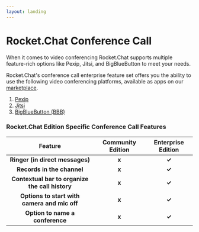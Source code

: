 ```yaml
---
layout: landing
---
```


# Rocket.Chat Conference Call

When it comes to video conferencing Rocket.Chat supports multiple feature-rich options like Pexip, Jitsi, and BigBlueButton to meet your needs.&#x20;

Rocket.Chat's conference call enterprise feature set offers you the ability to use the following video conferencing platforms, available as apps on our [marketplace](https://rocket.chat/marketplace).

1. [Pexip](conference-call-admin-guide/pexip.md)
2. [Jitsi](conference-call-admin-guide/jitsi.md)
3. [BigBlueButton (BBB)](conference-call-admin-guide/bigbluebutton-bbb.md)

### **Rocket.Chat Edition Specific** Conference Call **Features**



|                      Feature                     | Community Edition | Enterprise Edition |
| :----------------------------------------------: | :---------------: | :----------------: |
|         **Ringer (in direct messages)**          |       **x**       |        **✓**       |
|            **Records in the channel**            |       **x**       |        **✓**       |
| **Contextual bar to organize the call history**  |       **x**       |        **✓**       |
|   **Options to start with camera and mic off**   |       **x**       |        **✓**       |
|          **Option to name a conference**         |       **x**       |        **✓**       |

